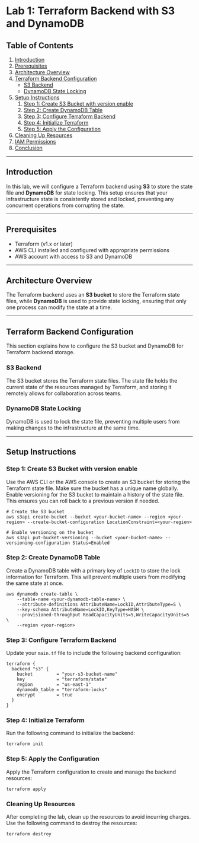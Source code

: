 # Lab 1: Terraform Backend with S3 and DynamoDB

## Table of Contents

1. [Introduction](#introduction)
2. [Prerequisites](#prerequisites)
3. [Architecture Overview](#architecture-overview)
4. [Terraform Backend Configuration](#terraform-backend-configuration)
   - [S3 Backend](#s3-backend)
   - [DynamoDB State Locking](#dynamodb-state-locking)
5. [Setup Instructions](#setup-instructions)
   1. [Step 1: Create S3 Bucket with version enable](#step-1-create-s3-bucket-with-version-enable)
   2. [Step 2: Create DynamoDB Table](#step-3-create-dynamodb-table)
   4. [Step 3: Configure Terraform Backend](#step-3-configure-terraform-backend)
   5. [Step 4: Initialize Terraform](#step-4-initialize-terraform)
   6. [Step 5: Apply the Configuration](#step-5-apply-the-configuration)
6. [Cleaning Up Resources](#cleaning-up-resources)
7. [IAM Permissions](#iam-permissions)
8. [Conclusion](#conclusion)

---

## Introduction

In this lab, we will configure a Terraform backend using **S3** to store the state file and **DynamoDB** for state locking. This setup ensures that your infrastructure state is consistently stored and locked, preventing any concurrent operations from corrupting the state.

---

## Prerequisites

- Terraform (v1.x or later)
- AWS CLI installed and configured with appropriate permissions
- AWS account with access to S3 and DynamoDB

---

## Architecture Overview

The Terraform backend uses an **S3 bucket** to store the Terraform state files, while **DynamoDB** is used to provide state locking, ensuring that only one process can modify the state at a time.

---

## Terraform Backend Configuration

This section explains how to configure the S3 bucket and DynamoDB for Terraform backend storage.

### S3 Backend

The S3 bucket stores the Terraform state files. The state file holds the current state of the resources managed by Terraform, and storing it remotely allows for collaboration across teams.

### DynamoDB State Locking

DynamoDB is used to lock the state file, preventing multiple users from making changes to the infrastructure at the same time.

---

## Setup Instructions

### Step 1: Create S3 Bucket with version enable

Use the AWS CLI or the AWS console to create an S3 bucket for storing the Terraform state file. Make sure the bucket has a unique name globally.
Enable versioning for the S3 bucket to maintain a history of the state file. This ensures you can roll back to a previous version if needed.
```
# Create the S3 bucket
aws s3api create-bucket --bucket <your-bucket-name> --region <your-region> --create-bucket-configuration LocationConstraint=<your-region>

# Enable versioning on the bucket
aws s3api put-bucket-versioning --bucket <your-bucket-name> --versioning-configuration Status=Enabled
```

### Step 2: Create DynamoDB Table

Create a DynamoDB table with a primary key of `LockID` to store the lock information for Terraform. This will prevent multiple users from modifying the same state at once.
```
aws dynamodb create-table \
    --table-name <your-dynamodb-table-name> \
    --attribute-definitions AttributeName=LockID,AttributeType=S \
    --key-schema AttributeName=LockID,KeyType=HASH \
    --provisioned-throughput ReadCapacityUnits=5,WriteCapacityUnits=5 \
    --region <your-region>
```

### Step 3: Configure Terraform Backend

Update your `main.tf` file to include the following backend configuration:

```hcl
terraform {
  backend "s3" {
    bucket         = "your-s3-bucket-name"
    key            = "terraform/state"
    region         = "us-east-1"
    dynamodb_table = "terraform-locks"
    encrypt        = true
  }
}
```

### Step 4: Initialize Terraform
Run the following command to initialize the backend:
```
terraform init
```

### Step 5: Apply the Configuration
Apply the Terraform configuration to create and manage the backend resources:
```
terraform apply
```

### Cleaning Up Resources
After completing the lab, clean up the resources to avoid incurring charges. Use the following command to destroy the resources:
```
terraform destroy
```
